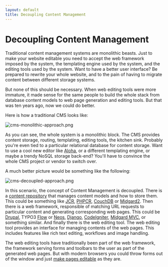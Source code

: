 ```yaml
---
layout: default
title: Decoupling Content Management
---
```


# Decoupling Content Management

Traditional content management systems are monolithic beasts. Just to make your website editable you need to accept the
web framework imposed by the system, the templating engine used by the system, and the editing tools used by the system.
Want to have a better user interface? Be prepared to rewrite your whole website, and to the pain of having to migrate
content between different storage systems.

But none of this should be necessary. When web editing tools were more immature, it made sense for the same people to
build the whole stack from database content models to web page generation and editing tools. But that was ten years ago,
now we could do better.

Here is how a traditional CMS looks like:

![cms-monolithic-approach.png][1]

As you can see, the whole system is a monolithic block. The CMS provides content storage, routing, templating, editing
tools, the kitchen sink. Probably you're even tied to a particular relational database for content storage. Want to use
a cool new editor like [Aloha][2], or a different templating engine, or maybe a trendy NoSQL storage back-end? You'll
have to convince the whole CMS project or vendor to switch over.

A much better picture would be something like the following:

![cms-decoupled-approach.png][3]

In this scenario, the concept of Content Management is decoupled. There is a [content repository][4] that manages
content models and how to store them. This could be something like [JCR][5], [PHPCR][6], [CouchDB][7] or [Midgard2][8].
Then there is a web framework, responsible of matching URL requests to particular content and generating corresponding
web pages. This could be [Drupal][9], TYPO3 [Flow][10] or [Neos][11], [Django][12], [CodeIgniter][13], [Midgard MVC][14], or something
similar. And finally there is the web editing tool. The web editing tool provides an interface for managing contents of
the web pages. This includes features like rich text editing, workflows and image handling.

The web editing tools have traditionally been part of the web framework, the framework serving forms and toolbars to the
user as part of the generated web pages. But with modern browsers you could throw forms out of the window and just
[make pages editable][2] as they are.

 [1]: http://bergie.iki.fi/files/1e03f6a5bcbe4223f6a11e0a60db5207a8570387038_cms-monolithic-approach.png "cms-monolithic-approach.png"
 [2]: http://aloha-editor.org/
 [3]: http://bergie.iki.fi/files/1e03f6a6cfe27003f6a11e0a60db5207a8570387038_cms-decoupled-approach.png "cms-decoupled-approach.png"
 [4]: http://bergie.iki.fi/blog/why_you_should_use_a_content_repository_for_your_application/
 [5]: http://jackrabbit.apache.org/
 [6]: https://fosswiki.liip.ch/display/jackalope/Home
 [7]: http://couchdb.apache.org/
 [8]: http://www.midgard-project.org/midgard2/
 [9]: http://drupal.org/
 [10]: http://flow.typo3.org/
 [11]: http://neos.typo3.org/
 [12]: http://www.djangoproject.com/
 [13]: http://codeigniter.com/
 [14]: https://github.com/bergie/midgardmvc_core/blob/master/documentation/index.markdown
